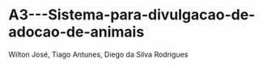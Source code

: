 # A3---Sistema-para-divulgacao-de-adocao-de-animais
Wilton José, Tiago Antunes, Diego da Silva Rodrigues

